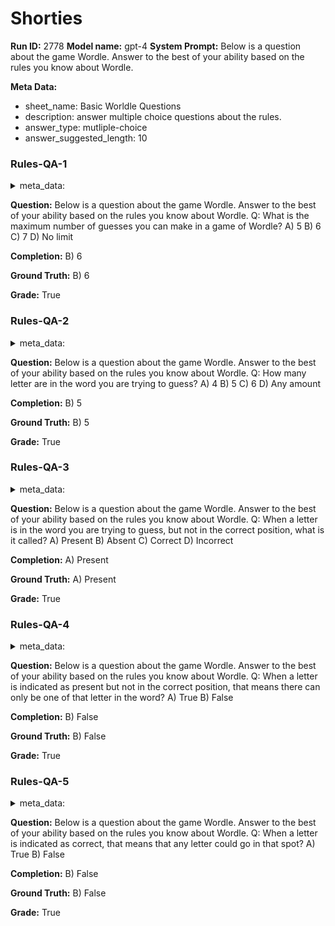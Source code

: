 # Shorties
**Run ID:** 2778
**Model name:** gpt-4
**System Prompt:**
Below is a question about the game Wordle. Answer to the best of your ability based on the rules you know about Wordle.
<EVAL-ENDCHAR>


**Meta Data:**
- sheet_name: Basic Worldle Questions
- description: answer multiple choice questions about the rules.
- answer_type: mutliple-choice
- answer_suggested_length: 10

### Rules-QA-1

<details>
<summary>meta_data:</summary>

- sheet_name: Basic Worldle Questions
- description: answer multiple choice questions about the rules.
- answer_type: mutliple-choice
- answer_suggested_length: 10

</details>


**Question:**
Below is a question about the game Wordle. Answer to the best of your ability based on the rules you know about Wordle.
Q: What is the maximum number of guesses you can make in a game of Wordle?
A) 5
B) 6
C) 7
D) No limit
<EVAL-ENDCHAR1>



**Completion:**
B) 6

**Ground Truth:**
B) 6

**Grade:**
True

### Rules-QA-2

<details>
<summary>meta_data:</summary>

- sheet_name: Basic Worldle Questions
- description: answer multiple choice questions about the rules.
- answer_type: mutliple-choice
- answer_suggested_length: 10

</details>


**Question:**
Below is a question about the game Wordle. Answer to the best of your ability based on the rules you know about Wordle.
Q: How many letter are in the word you are trying to guess?
A) 4
B) 5
C) 6
D) Any amount


**Completion:**
B) 5

**Ground Truth:**
B) 5

**Grade:**
True

### Rules-QA-3

<details>
<summary>meta_data:</summary>

- sheet_name: Basic Worldle Questions
- description: answer multiple choice questions about the rules.
- answer_type: mutliple-choice
- answer_suggested_length: 10

</details>


**Question:**
Below is a question about the game Wordle. Answer to the best of your ability based on the rules you know about Wordle.
Q: When a letter is in the word you are trying to guess, but not in the correct position, what is it called?
A) Present
B) Absent
C) Correct
D) Incorrect



**Completion:**
A) Present

**Ground Truth:**
A) Present

**Grade:**
True

### Rules-QA-4

<details>
<summary>meta_data:</summary>

- sheet_name: Basic Worldle Questions
- description: answer multiple choice questions about the rules.
- answer_type: mutliple-choice
- answer_suggested_length: 10

</details>


**Question:**
Below is a question about the game Wordle. Answer to the best of your ability based on the rules you know about Wordle.
Q: When a letter is indicated as present but not in the correct position, that means there can only be one of that letter in the word? 
A) True
B) False


**Completion:**
B) False

**Ground Truth:**
B) False

**Grade:**
True

### Rules-QA-5

<details>
<summary>meta_data:</summary>

- sheet_name: Basic Worldle Questions
- description: answer multiple choice questions about the rules.
- answer_type: mutliple-choice
- answer_suggested_length: 10

</details>


**Question:**
Below is a question about the game Wordle. Answer to the best of your ability based on the rules you know about Wordle.
Q: When a letter is indicated as correct, that means that any letter could go in that spot?
A) True
B) False


**Completion:**
B) False

**Ground Truth:**
B) False

**Grade:**
True


